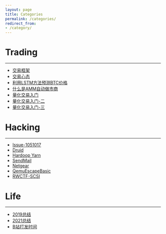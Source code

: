 ```yaml
---
layout: page
title: Categories
permalink: /categories/
redirect_from:
- /category/
---
```


<h1>Trading</h1>
<hr style="margin: -0.1em 0 !important;">
<ul>
  <li><a href="/%E4%BA%A4%E6%98%93%E6%A1%86%E6%9E%B6/">交易框架</a></li>
  <li><a href="/交易心态/">交易心态</a></li>
  <li><a href="/利用LSTM方法预测BTC价格/">利用LSTM方法预测BTC价格</a></li>
  <li><a href="/什么是AMM/">什么是AMM自动做市商</a></li>
  <li><a href="/量化交易入门/">量化交易入门</a></li>
  <li><a href="/量化交易入门-二/">量化交易入门-二</a></li>
  <li><a href="/量化交易入门-三/">量化交易入门-三</a></li>
</ul>



<h1>Hacking</h1>
<hr style="margin: -0.1em 0 !important;">
<ul>
  <li><a href="/Issue-1051017/">Issue-1051017</a></li>
  <li><a href="/Druid/">Druid</a></li>
  <li><a href="/Yarn/">Hardoop Yarn</a></li>
  <li><a href="/SendMail/">SendMail</a></li>
  <li><a href="/Netgear/">Netgear</a></li>  
  <li><a href="/QemuEscapeBasic/">QemuEscapeBasic</a></li> 
  <li><a href="/RWCTF-SCSI/">RWCTF-SCSI</a></li>  
</ul>


<h1>Life</h1>
<hr style="margin: -0.1em 0 !important;">
<ul>
  <li><a href="/2019总结/">2019总结</a></li>
  <li><a href="/2021总结/">2021总结</a></li>
  <li><a href="/B站打发时间/">B站打发时间</a></li>
</ul>
